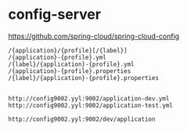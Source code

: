 # config-server
https://github.com/spring-cloud/spring-cloud-config 

	/{application}/{profile}[/{label}]
	/{application}-{profile}.yml
	/{label}/{application}-{profile}.yml
	/{application}-{profile}.properties
	/{label}/{application}-{profile}.properties


	http://config9002.yyl:9002/application-dev.yml
	http://config9002.yyl:9002/application-test.yml
	
	http://config9002.yyl:9002/dev/application
